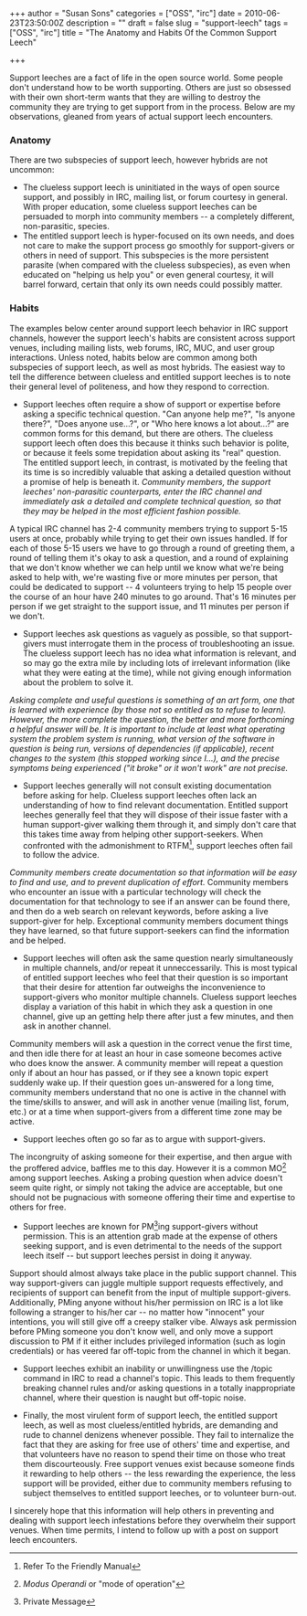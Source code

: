 +++
author = "Susan Sons"
categories = ["OSS", "irc"]
date = 2010-06-23T23:50:00Z
description = ""
draft = false
slug = "support-leech"
tags = ["OSS", "irc"]
title = "The Anatomy and Habits Of the Common Support Leech"

+++

Support leeches are a fact of life in the open source world.  Some people don't understand how to be worth supporting.  Others are just so obsessed with their own short-term wants that they are willing to destroy the community they are trying to get support from in the process.  Below are my observations, gleaned from years of actual support leech encounters.

### Anatomy

There are two subspecies of support leech, however hybrids are not uncommon:

- The clueless support leech is uninitiated in the ways of open source support, and possibly in IRC, mailing list, or forum courtesy in general.  With proper education, some clueless support leeches can be persuaded to morph into community members -- a completely different, non-parasitic, species.
- The entitled support leech is hyper-focused on its own needs, and does not care to make the support process go smoothly for support-givers or others in need of support.  This subspecies is the more persistent parasite (when compared with the clueless subspecies), as even when educated on "helping us help you" or even general courtesy, it will barrel forward, certain that only its own needs could possibly matter.

### Habits

The examples below center around support leech behavior in IRC support channels, however the support leech's habits are consistent across support venues, including mailing lists, web forums, IRC, MUC, and user group interactions.  Unless noted, habits below are common among both subspecies of support leech, as well as most hybrids.  The easiest way to tell the difference between clueless and entitled support leeches is to note their general level of politeness, and how they respond to correction.

- Support leeches often require a show of support or expertise before asking a specific technical question.  "Can anyone help me?", "Is anyone there?", "Does anyone use...?", or "Who here knows a lot about...?" are common forms for this demand, but there are others.  The clueless support leech often does this because it thinks such behavior is polite, or because it feels some trepidation about asking its "real" question.  The entitled support leech, in contrast, is motivated by the feeling that its time is so incredibly valuable that asking a detailed question without a promise of help is beneath it.
*Community members, the support leeches' non-parasitic counterparts, enter the IRC channel and immediately ask a detailed and complete technical question, so that they may be helped in the most efficient fashion possible.*

A typical IRC channel has 2-4 community members trying to support 5-15 users at once, probably while trying to get their own issues handled.  If for each of those 5-15 users we have to go through a round of greeting them, a round of telling them it's okay to ask a question, and a round of explaining that we don't know whether we can help until we know what we're being asked to help with, we're wasting five or more minutes per person, that could be dedicated to support -- 4 volunteers trying to help 15 people over the course of an hour have 240 minutes to go around.  That's 16 minutes per person if we get straight to the support issue, and 11 minutes per person if we don't.

- Support leeches ask questions as vaguely as possible, so that support-givers must interrogate them in the process of troubleshooting an issue.  The clueless support leech has no idea what information is relevant, and so may go the extra mile by including lots of irrelevant information (like what they were eating at the time), while not giving enough information about the problem to solve it.

*Asking complete and useful questions is something of an art form, one that is learned with experience (by those not so entitled as to refuse to learn).  However, the more complete the question, the better and more forthcoming a helpful answer will be.  It is important to include at least what operating system the problem system is running, what version of the software in question is being run, versions of dependencies (if applicable), recent changes to the system (this stopped working since I...), and the precise symptoms being experienced ("it broke" or it won't work" are not precise.*

- Support leeches generally will not consult existing documentation before asking for help.  Clueless support leeches often lack an understanding of how to find relevant documentation.  Entitled support leeches generally feel that they will dispose of their issue faster with a human support-giver walking them through it, and simply don't care that this takes time away from helping other support-seekers.  When confronted with the admonishment to RTFM[^1], support leeches often fail to follow the advice.

*Community members create documentation so that information will be easy to find and use, and to prevent duplication of effort.*  Community members who encounter an issue with a particular technology will check the documentation for that technology to see if an answer can be found there, and then do a web search on relevant keywords, before asking a live support-giver for help.  Exceptional community members document things they have learned, so that future support-seekers can find the information and be helped.

- Support leeches will often ask the same question nearly simultaneously in multiple channels, and/or repeat it unneccessarily.  This is most typical of entitled support leeches who feel that their question is so important that their desire for attention far outweighs the inconvenience to support-givers who monitor multiple channels.  Clueless support leeches display a variation of this habit in which they ask a question in one channel, give up an getting help there after just a few minutes, and then ask in another channel.

Community members will ask a question in the correct venue the first time, and then idle there for at least an hour in case someone becomes active who does know the answer.  A community member will repeat a question only if about an hour has passed, or if they see a known topic expert suddenly wake up.  If their question goes un-answered for a long time, community members understand that no one is active in the channel with the time/skills to answer, and will ask in another venue (mailing list, forum, etc.) or at a time when support-givers from a different time zone may be active.

- Support leeches often go so far as to argue with support-givers.

The incongruity of asking someone for their expertise, and then argue with the proffered advice, baffles me to this day.  However it is a common MO[^2] among support leeches.  Asking a probing question when advice doesn't seem quite right, or simply not taking the advice are acceptable, but one should not be pugnacious with someone offering their time and expertise to others for free.

- Support leeches are known for PM[^3]ing support-givers without permission.  This is an attention grab made at the expense of others seeking support, and is even detrimental to the needs of the support leech itself -- but support leeches persist in doing it anyway.

Support should almost always take place in the public support channel.  This way support-givers can juggle multiple support requests effectively, and recipients of support can benefit from the input of multiple support-givers.  Additionally, PMing anyone without his/her permission on IRC is a lot like following a stranger to his/her car -- no matter how "innocent" your intentions, you will still give off a creepy stalker vibe.  Always ask permission before PMing someone you don't know well, and only move a support discussion to PM if it either includes privileged information (such as login credentials) or has veered far off-topic from the channel in which it began.

- Support leeches exhibit an inability or unwillingness use the /topic command in IRC to read a channel's topic.  This leads to them frequently breaking channel rules and/or asking questions in a totally inappropriate channel, where their question is naught but off-topic noise.

- Finally, the most virulent form of support leech, the entitled support leech, as well as most clueless/entitled hybrids, are demanding and rude to channel denizens whenever possible.  They fail to internalize the fact that they are asking for free use of others' time and expertise, and that volunteers have no reason to spend their time on those who treat them discourteously.  Free support venues exist because someone finds it rewarding to help others -- the less rewarding the experience, the less support will be provided, either due to community members refusing to subject themselves to entitled support leeches, or to volunteer burn-out.

I sincerely hope that this information will help others in preventing and dealing with support leech infestations before they overwhelm their support venues.  When time permits, I intend to follow up with a post on support leech encounters.

[^1]: Refer To the Friendly Manual
[^2]: *Modus Operandi* or "mode of operation"
[^3]: Private Message

